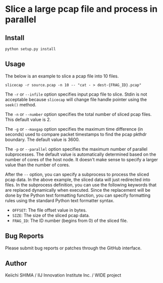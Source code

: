 # Slice a large pcap file and process in parallel

## Install

    python setup.py install

## Usage

The below is an example to slice a pcap file into 10 files.

    slicecap -r source.pcap -n 10 -- "cat - > dest-{FRAG_ID}.pcap"

The `-r` or `--infile` option specifies input pcap file to slice.
Stdin is not acceptable because `slicecap` will change file handle
pointer using the `seek()` method.

The `-n` or `--number` option specifies the total number of sliced
pcap files.  This default value is 2.

The `-g` or `--maxgap` option specifies the maximum time difference
(in seconds) used to compare packet timestamps to find the pcap pkthdr
boundary.  The default value is 3600.

The `-p` or `--parallel` option specifies the maximum number of
parallel subprocesses.  The default value is automatically determined
based on the number of cores of the host node.  It doesn't make sense
to specify a larger value than the number of cores.

After the `--` option, you can specify a subprocess to process the
sliced pcap data.  In the above example, the sliced data will just
redirected into files.  In the subprocess definition, you can use the
following keywords that are replaced dynamically when executed.  Since
the replacement will be done by the Python text formatting function,
you can specify formatting rules using the standard Python text
formatter syntax.

- `OFFSET`: The file offset value in bytes.
- `SIZE`: The size of the sliced pcap data.
- `FRAG_ID`: The ID number (begins from 0) of the sliced file.


## Bug Reports
Please submit bug reports or patches through the GitHub interface.

## Author
Keiichi SHIMA
/ IIJ Innovation Institute Inc.
/ WIDE project

